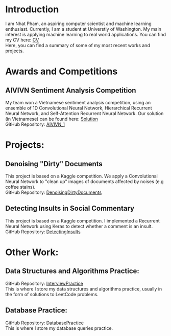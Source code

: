 # Introduction
I am Nhat Pham, an aspiring computer scientist and machine learning enthusiast. Currently, I am a student at Universtiy of Washington. My main interest is applying machine learning to real world applications. You can find my CV here: [CV](CV.pdf)
<br />
Here, you can find a summary of some of my most recent works and projects.
# Awards and Competitions
## AIVIVN Sentiment Analysis Competition
My team won a Vietnamese sentiment analysis competition, using an ensemble of 1D Convolutional Neural Network, Hierarchical Recurrent Neural Network, and Self-Attention Recurrent Neural Network.
Our solution (in Vietnamese) can be found here: [Solution](https://github.com/nhatsmrt/AIVIVN_1/blob/master/1st%20place%20solution.md)
<br />
GitHub Repository: [AIVIVN_1](https://github.com/nhatsmrt/AIVIVN_1)
# Projects:
## Denoising "Dirty" Documents
This project is based on a Kaggle competition. We apply a Convolutional Neural Network to "clean up" images of documents affected by noises (e.g coffee stains).
<br />
GitHub Repository: [DenoisingDirtyDocuments](https://github.com/nhatsmrt/DenoisingDirtyDocuments)
## Detecting Insults in Social Commentary
This project is based on a Kaggle competition. I implemented a Recurrent Neural Network using Keras to detect whether a comment is an insult.
<br />
GitHub Repository: [DetectingInsults](https://github.com/nhatsmrt/DetectingInsults)
# Other Work:
## Data Structures and Algorithms Practice:
GitHub Repository: [InterviewPractice](https://github.com/nhatsmrt/InterviewPractice)
<br />
This is where I store my data structures and algorithms practice, usually in the form of solutions to LeetCode problems.
## Database Practice:
GitHub Repository: [DatabasePractice](https://github.com/nhatsmrt/DatabasePractice)
<br />
This is where I store my database queries practice.
